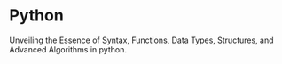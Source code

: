 # Python
Unveiling the Essence of Syntax, Functions, Data Types, Structures, and Advanced Algorithms in python.
